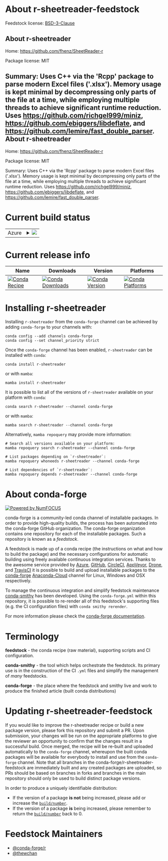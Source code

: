 About r-sheetreader-feedstock
=============================

Feedstock license: [BSD-3-Clause](https://github.com/conda-forge/r-sheetreader-feedstock/blob/main/LICENSE.txt)

About r-sheetreader
-------------------

Home: https://github.com/fhenz/SheetReader-r

Package license: MIT

Summary: Uses C++ via the 'Rcpp' package to parse modern Excel files ('.xlsx'). Memory usage is kept minimal by decompressing only parts of the file at a time, while employing multiple threads to achieve significant runtime reduction. Uses <https://github.com/richgel999/miniz>, <https://github.com/ebiggers/libdeflate>, and <https://github.com/lemire/fast_double_parser>.
About r-sheetreader
-------------------

Home: https://github.com/fhenz/SheetReader-r

Package license: MIT

Summary: Uses C++ via the 'Rcpp' package to parse modern Excel files ('.xlsx'). Memory usage is kept minimal by decompressing only parts of the file at a time, while employing multiple threads to achieve significant runtime reduction. Uses <https://github.com/richgel999/miniz>, <https://github.com/ebiggers/libdeflate>, and <https://github.com/lemire/fast_double_parser>.

Current build status
====================


<table>
    
  <tr>
    <td>Azure</td>
    <td>
      <details>
        <summary>
          <a href="https://dev.azure.com/conda-forge/feedstock-builds/_build/latest?definitionId=18141&branchName=main">
            <img src="https://dev.azure.com/conda-forge/feedstock-builds/_apis/build/status/r-sheetreader-feedstock?branchName=main">
          </a>
        </summary>
        <table>
          <thead><tr><th>Variant</th><th>Status</th></tr></thead>
          <tbody><tr>
              <td>linux_64_r_base4.2</td>
              <td>
                <a href="https://dev.azure.com/conda-forge/feedstock-builds/_build/latest?definitionId=18141&branchName=main">
                  <img src="https://dev.azure.com/conda-forge/feedstock-builds/_apis/build/status/r-sheetreader-feedstock?branchName=main&jobName=linux&configuration=linux%20linux_64_r_base4.2" alt="variant">
                </a>
              </td>
            </tr><tr>
              <td>linux_64_r_base4.3</td>
              <td>
                <a href="https://dev.azure.com/conda-forge/feedstock-builds/_build/latest?definitionId=18141&branchName=main">
                  <img src="https://dev.azure.com/conda-forge/feedstock-builds/_apis/build/status/r-sheetreader-feedstock?branchName=main&jobName=linux&configuration=linux%20linux_64_r_base4.3" alt="variant">
                </a>
              </td>
            </tr><tr>
              <td>osx_64_r_base4.2</td>
              <td>
                <a href="https://dev.azure.com/conda-forge/feedstock-builds/_build/latest?definitionId=18141&branchName=main">
                  <img src="https://dev.azure.com/conda-forge/feedstock-builds/_apis/build/status/r-sheetreader-feedstock?branchName=main&jobName=osx&configuration=osx%20osx_64_r_base4.2" alt="variant">
                </a>
              </td>
            </tr><tr>
              <td>osx_64_r_base4.3</td>
              <td>
                <a href="https://dev.azure.com/conda-forge/feedstock-builds/_build/latest?definitionId=18141&branchName=main">
                  <img src="https://dev.azure.com/conda-forge/feedstock-builds/_apis/build/status/r-sheetreader-feedstock?branchName=main&jobName=osx&configuration=osx%20osx_64_r_base4.3" alt="variant">
                </a>
              </td>
            </tr><tr>
              <td>win_64</td>
              <td>
                <a href="https://dev.azure.com/conda-forge/feedstock-builds/_build/latest?definitionId=18141&branchName=main">
                  <img src="https://dev.azure.com/conda-forge/feedstock-builds/_apis/build/status/r-sheetreader-feedstock?branchName=main&jobName=win&configuration=win%20win_64_" alt="variant">
                </a>
              </td>
            </tr>
          </tbody>
        </table>
      </details>
    </td>
  </tr>
</table>

Current release info
====================

| Name | Downloads | Version | Platforms |
| --- | --- | --- | --- |
| [![Conda Recipe](https://img.shields.io/badge/recipe-r--sheetreader-green.svg)](https://anaconda.org/conda-forge/r-sheetreader) | [![Conda Downloads](https://img.shields.io/conda/dn/conda-forge/r-sheetreader.svg)](https://anaconda.org/conda-forge/r-sheetreader) | [![Conda Version](https://img.shields.io/conda/vn/conda-forge/r-sheetreader.svg)](https://anaconda.org/conda-forge/r-sheetreader) | [![Conda Platforms](https://img.shields.io/conda/pn/conda-forge/r-sheetreader.svg)](https://anaconda.org/conda-forge/r-sheetreader) |

Installing r-sheetreader
========================

Installing `r-sheetreader` from the `conda-forge` channel can be achieved by adding `conda-forge` to your channels with:

```
conda config --add channels conda-forge
conda config --set channel_priority strict
```

Once the `conda-forge` channel has been enabled, `r-sheetreader` can be installed with `conda`:

```
conda install r-sheetreader
```

or with `mamba`:

```
mamba install r-sheetreader
```

It is possible to list all of the versions of `r-sheetreader` available on your platform with `conda`:

```
conda search r-sheetreader --channel conda-forge
```

or with `mamba`:

```
mamba search r-sheetreader --channel conda-forge
```

Alternatively, `mamba repoquery` may provide more information:

```
# Search all versions available on your platform:
mamba repoquery search r-sheetreader --channel conda-forge

# List packages depending on `r-sheetreader`:
mamba repoquery whoneeds r-sheetreader --channel conda-forge

# List dependencies of `r-sheetreader`:
mamba repoquery depends r-sheetreader --channel conda-forge
```


About conda-forge
=================

[![Powered by
NumFOCUS](https://img.shields.io/badge/powered%20by-NumFOCUS-orange.svg?style=flat&colorA=E1523D&colorB=007D8A)](https://numfocus.org)

conda-forge is a community-led conda channel of installable packages.
In order to provide high-quality builds, the process has been automated into the
conda-forge GitHub organization. The conda-forge organization contains one repository
for each of the installable packages. Such a repository is known as a *feedstock*.

A feedstock is made up of a conda recipe (the instructions on what and how to build
the package) and the necessary configurations for automatic building using freely
available continuous integration services. Thanks to the awesome service provided by
[Azure](https://azure.microsoft.com/en-us/services/devops/), [GitHub](https://github.com/),
[CircleCI](https://circleci.com/), [AppVeyor](https://www.appveyor.com/),
[Drone](https://cloud.drone.io/welcome), and [TravisCI](https://travis-ci.com/)
it is possible to build and upload installable packages to the
[conda-forge](https://anaconda.org/conda-forge) [Anaconda-Cloud](https://anaconda.org/)
channel for Linux, Windows and OSX respectively.

To manage the continuous integration and simplify feedstock maintenance
[conda-smithy](https://github.com/conda-forge/conda-smithy) has been developed.
Using the ``conda-forge.yml`` within this repository, it is possible to re-render all of
this feedstock's supporting files (e.g. the CI configuration files) with ``conda smithy rerender``.

For more information please check the [conda-forge documentation](https://conda-forge.org/docs/).

Terminology
===========

**feedstock** - the conda recipe (raw material), supporting scripts and CI configuration.

**conda-smithy** - the tool which helps orchestrate the feedstock.
                   Its primary use is in the construction of the CI ``.yml`` files
                   and simplify the management of *many* feedstocks.

**conda-forge** - the place where the feedstock and smithy live and work to
                  produce the finished article (built conda distributions)


Updating r-sheetreader-feedstock
================================

If you would like to improve the r-sheetreader recipe or build a new
package version, please fork this repository and submit a PR. Upon submission,
your changes will be run on the appropriate platforms to give the reviewer an
opportunity to confirm that the changes result in a successful build. Once
merged, the recipe will be re-built and uploaded automatically to the
`conda-forge` channel, whereupon the built conda packages will be available for
everybody to install and use from the `conda-forge` channel.
Note that all branches in the conda-forge/r-sheetreader-feedstock are
immediately built and any created packages are uploaded, so PRs should be based
on branches in forks and branches in the main repository should only be used to
build distinct package versions.

In order to produce a uniquely identifiable distribution:
 * If the version of a package **is not** being increased, please add or increase
   the [``build/number``](https://docs.conda.io/projects/conda-build/en/latest/resources/define-metadata.html#build-number-and-string).
 * If the version of a package **is** being increased, please remember to return
   the [``build/number``](https://docs.conda.io/projects/conda-build/en/latest/resources/define-metadata.html#build-number-and-string)
   back to 0.

Feedstock Maintainers
=====================

* [@conda-forge/r](https://github.com/conda-forge/r/)
* [@thewchan](https://github.com/thewchan/)

